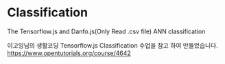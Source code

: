 # Classification
The Tensorflow.js and Danfo.js(Only Read .csv file) ANN classification

이고잉님의 생활코딩 Tensorflow.js Classification 수업을 참고 하여 만들었습니다.
https://www.opentutorials.org/course/4642
